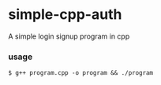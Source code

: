 # simple-cpp-auth
A simple login signup program in cpp

### usage
```
$ g++ program.cpp -o program && ./program
```
